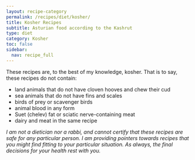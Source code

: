 ```yaml
---
layout: recipe-category
permalink: /recipes/diet/kosher/
title: Kosher Recipes
subtitle: Asturian food according to the Kashrut
type: diet
category: Kosher
toc: false
sidebar:
  nav: recipe_full
---
```

These recipes are, to the best of my knowledge, kosher. That is to say, these recipes do not contain:

- land animals that do not have cloven hooves and chew their cud
- sea animals that do not have fins and scales
- birds of prey or scavenger birds
- animal blood in any form
- Suet (chelev) fat or sciatic nerve-containing meat
- dairy and meat in the same recipe

*I am not a dietician nor a rabbi, and cannot certify that these recipes are safe for any particular person. I am providing pointers towards recipes that you might find fitting to your particular situation. As always, the final decisions for your health rest with you.*